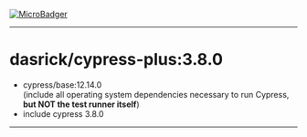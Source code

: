 [![MicroBadger][microbadger-image]][microbadger-url]

***

# dasrick/cypress-plus:3.8.0

* cypress/base:12.14.0 <br>(include all operating system dependencies necessary to run Cypress, **but NOT the test runner itself**)
* include cypress 3.8.0

***

[microbadger-image]: https://images.microbadger.com/badges/image/dasrick/cypress-plus:3.8.0.svg
[microbadger-url]: https://microbadger.com/images/dasrick/cypress-plus:3.8.0
